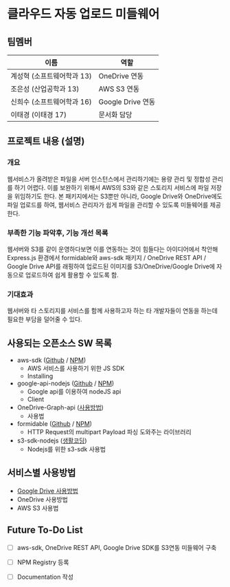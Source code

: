  

# 클라우드 자동 업로드 미들웨어
## 팀멤버
이름 | 역할
---|---
계성혁 (소프트웨어학과 13) | OneDrive 연동
조은성 (산업공학과 13) | AWS S3 연동
신희수 (소프트웨어학과 16) | Google Drive 연동
이태경 (이태경 17) | 문서화 담당 


## 프로젝트 내용 (설명)
### 개요
웹서비스가 올려받은 파일을 서버 인스턴스에서 관리하기에는 용량 관리 및 정합성 관리를 하기 어렵다. 이를 보완하기 위해서 AWS의 S3와 같은 스토리지 서비스에 파일 저장을 위임하기도 한다.
본 패키지에서는 S3뿐만 아니라, Google Drive와 OneDrive에도 파일 업로드를 하여, 웹서비스 관리자가 쉽게 파일을 관리할 수 있도록 미들웨어를 제공한다.

### 부족한 기능 파악후, 기능 개선 목록
웹서버와 S3를 같이 운영하다보면 이를 연동하는 것이 힘들다는 아이디어에서 착안해 Express.js 환경에서 formidable와 aws-sdk 패키지 / OneDrive REST API / Google Drive API를 래핑하여 업로드된 이미지를 S3/OneDrive/Google Drive에 자동으로 업로드하여 쉽게 활용할 수 있도록 함.

### 기대효과
웹서버와 타 스토리지를 서비스를 함께 사용하고자 하는 타 개발자들이 연동을 하는데 필요한 부담을 덜어줄 수 있다.

## 사용되는 오픈소스 SW 목록
* aws-sdk ([Github](https://github.com/aws/aws-sdk-js) / [NPM](https://www.npmjs.com/package/aws-sdk))
    * AWS 서비스를 사용하기 위한 JS SDK
    * Installing
* google-api-nodejs ([Github](https://github.com/googleapis/google-api-nodejs-client/tree/master/samples/drive) / [NPM](https://www.npmjs.com/package/googleapis))
    * Google api를 이용하여 nodeJS api
    * Client
* OneDrive-Graph-api ([사용방법](https://www.evernote.com/l/AUDufYzQX7NOVJymel7-gw49_mkbKUWdy10))
    * 사용법
* formidable ([Github](https://github.com/felixge/node-formidable) /  [NPM](https://www.npmjs.com/package/formidable))
    * HTTP Request의 multipart Payload 파싱 도와주는 라이브러리
* s3-sdk-nodejs ([생활코딩](https://opentutorials.org/course/2717/11797))
    * Nodejs를 위한 s3-sdk 사용법

## 서비스별 사용방법

* [Google Drive 사용방법](/google-drive.md)
* OneDrive 사용방법
* AWS S3 사용법


## Future To-Do List
* [ ] aws-sdk, OneDrive REST API, Google Drive SDK를 S3연동 미들웨어 구축
* [ ] NPM Registry 등록
* [ ] Documentation 작성


